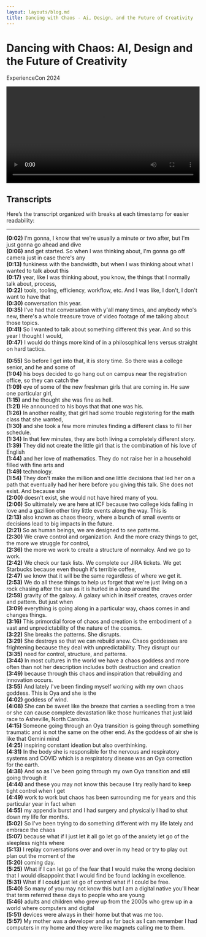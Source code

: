 ```yaml
---
layout: layouts/blog.md
title: Dancing with Chaos - Ai, Design, and the Future of Creativity
---
```

<style>
video {
  width: 100%;
  height: auto;
}
</style>

# Dancing with Chaos: AI, Design and the Future of Creativity
ExperienceCon 2024

<video controls>
  <source src="https://www.dropbox.com/scl/fi/rkcurs5tneyq4v0556bxl/chaos-ai.mp4?rlkey=ttwpx5nwvwghkx0fhemj5gpem&st=uqwugxfg&raw=1" type="video/mp4">
Your browser does not support the video tag.
</video>

## Transcripts
Here’s the transcript organized with breaks at each timestamp for easier readability:

---

**(0:02)** I'm gonna, I know that we're usually a minute or two after, but I'm just gonna go ahead and dive  
**(0:06)** and get started. So when I was thinking about, I'm gonna go off camera just in case there's any  
**(0:13)** funkiness with the bandwidth, but when I was thinking about what I wanted to talk about this  
**(0:17)** year, like I was thinking about, you know, the things that I normally talk about, process,  
**(0:22)** tools, tooling, efficiency, workflow, etc. And I was like, I don't, I don't want to have that  
**(0:30)** conversation this year.  
**(0:35)** I've had that conversation with y'all many times, and anybody who's new, there's a whole treasure trove of video footage of me talking about those topics.  
**(0:41)** So I wanted to talk about something different this year. And so this year I thought I would,  
**(0:47)** I would do things more kind of in a philosophical lens versus straight on hard tactics.  

**(0:55)** So before I get into that, it is story time. So there was a college senior, and he and some of  
**(1:04)** his boys decided to go hang out on campus near the registration office, so they can catch the  
**(1:09)** eye of some of the new freshman girls that are coming in. He saw one particular girl,  
**(1:15)** and he thought she was fine as hell.  
**(1:21)** He announced to his boys that that one was his.  
**(1:26)** In another reality, that girl had some trouble registering for the math class that she wanted,  
**(1:30)** and she took a few more minutes finding a different class to fill her schedule.  
**(1:34)** In that few minutes, they are both living a completely different story.  
**(1:39)** They did not create the little girl that is the combination of his love of English  
**(1:44)** and her love of mathematics. They do not raise her in a household filled with fine arts and  
**(1:49)** technology.  
**(1:54)** They don't make the million and one little decisions that led her on a path that eventually had her here before you giving this talk. She does not exist. And because she  
**(2:00)** doesn't exist, she would not have hired many of you.  
**(2:06)** So ultimately we are here at ICF because two college kids falling in love and a gazillion other tiny little events along the way. This is  
**(2:13)** also known as chaos theory, where a bunch of small events or decisions lead to big impacts in the future.  
**(2:21)** So as human beings, we are designed to see patterns.  
**(2:30)** We crave control and organization. And the more crazy things to get, the more we struggle for control,  
**(2:36)** the more we work to create a structure of normalcy. And we go to work.  
**(2:42)** We check our task lists. We complete our JIRA tickets. We get Starbucks because even though it's terrible coffee,  
**(2:47)** we know that it will be the same regardless of where we get it.  
**(2:53)** We do all these things to help us forget that we're just living on a rock chasing after the sun as it is hurled in a loop around the  
**(2:59)** gravity of the galaxy. A galaxy which in itself creates, craves order and pattern. But just when  
**(3:09)** everything is going along in a particular way, chaos comes in and changes things.  
**(3:16)** This primordial force of chaos and creation is the embodiment of a vast and unpredictability of the nature of the cosmos.  
**(3:22)** She breaks the patterns. She disrupts.  
**(3:29)** She destroys so that we can rebuild anew. Chaos goddesses are frightening because they deal with unpredictability. They disrupt our  
**(3:35)** need for control, structure, and patterns.  
**(3:44)** In most cultures in the world we have a chaos goddess and more often than not her description includes both destruction and creation  
**(3:49)** because through this chaos and inspiration that rebuilding and innovation occurs.  
**(3:55)** And lately I've been finding myself working with my own chaos goddess. This is Oya and she is the  
**(4:02)** goddess of wind.  
**(4:08)** She can be sweet like the breeze that carries a seedling from a tree or she can cause complete devastation like those hurricanes that just laid race to Asheville, North Carolina.  
**(4:15)** Someone going through an Oya transition is going through something traumatic and is not the same on the other end. As the goddess of air she is like that Gemini mind  
**(4:25)** inspiring constant ideation but also overthinking.  
**(4:31)** In the body she is responsible for the nervous and respiratory systems and COVID which is a respiratory disease was an Oya correction for the earth.  
**(4:38)** And so as I've been going through my own Oya transition and still going through it  
**(4:44)** and these you may not know this because I try really hard to keep tight control when I get  
**(4:49)** work to work but chaos has been surrounding me for years and this particular year in fact when  
**(4:55)** my appendix burst and I had surgery and physically I had to shut down my life for months.  
**(5:02)** So I've been trying to do something different with my life lately and embrace the chaos  
**(5:07)** because what if I just let it all go let go of the anxiety let go of the sleepless nights where  
**(5:13)** I replay conversations over and over in my head or try to play out plan out the moment of the  
**(5:20)** coming day.  
**(5:25)** What if I can let go of the fear that I would make the wrong decision that I would disappoint that I would find be found lacking in excellence.  
**(5:31)** What if I could just let go of control what if I could be free.  
**(5:40)** So many of you may not know this but I am a digital native you'll hear that term referred these days to people who are young  
**(5:46)** adults and children who grew up from the 2000s who grew up in a world where computers and digital  
**(5:51)** devices were always in their home but that was me too.  
**(5:57)** My mother was a developer and as far back as I can remember I had computers in my home and they were like magnets calling me to them.  
